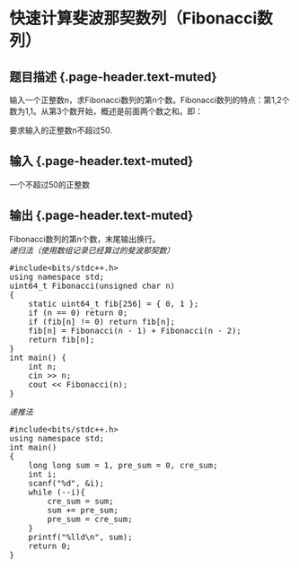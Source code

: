 # 快速计算斐波那契数列（Fibonacci数列）

## 题目描述 {.page-header.text-muted}

<div class="content">
  <p>
    输入一个正整数n，求Fibonacci数列的第n个数。Fibonacci数列的特点：第1,2个数为1,1。从第3个数开始，概述是前面两个数之和。即：
  </p>
  
  <p>
    <img src="https://i2.wp.com/acm.webturing.com/JudgeOnline/upload/pimg2278_1.jpg?w=688&#038;ssl=1" alt="" data-recalc-dims="1" />要求输入的正整数n不超过50.
  </p>
</div>

## 输入 {.page-header.text-muted}

<div class="content">
  一个不超过50的正整数
</div>

## 输出 {.page-header.text-muted}

<div class="content">
  Fibonacci数列的第n个数，末尾输出换行。
</div>

<div>
</div>

<div>
  <em>递归法（使用数组记录已经算过的斐波那契数）</em>
</div>

<pre class="EnlighterJSRAW" data-enlighter-language="cpp">#include&lt;bits/stdc++.h&gt;
using namespace std;
uint64_t Fibonacci(unsigned char n)
{
    static uint64_t fib[256] = { 0, 1 };
    if (n == 0) return 0;
    if (fib[n] != 0) return fib[n];
    fib[n] = Fibonacci(n - 1) + Fibonacci(n - 2);
    return fib[n];
}
int main() {
    int n;
    cin &gt;&gt; n;
    cout &lt;&lt; Fibonacci(n);
}</pre>

_递推法_

<pre class="EnlighterJSRAW" data-enlighter-language="c">#include&lt;bits/stdc++.h&gt;
using namespace std;
int main()
{
    long long sum = 1, pre_sum = 0, cre_sum;
    int i;
    scanf("%d", &i);
    while (--i){
        cre_sum = sum;
        sum += pre_sum;
        pre_sum = cre_sum;
    }
    printf("%lld\n", sum);
    return 0;
}</pre>

&nbsp;
